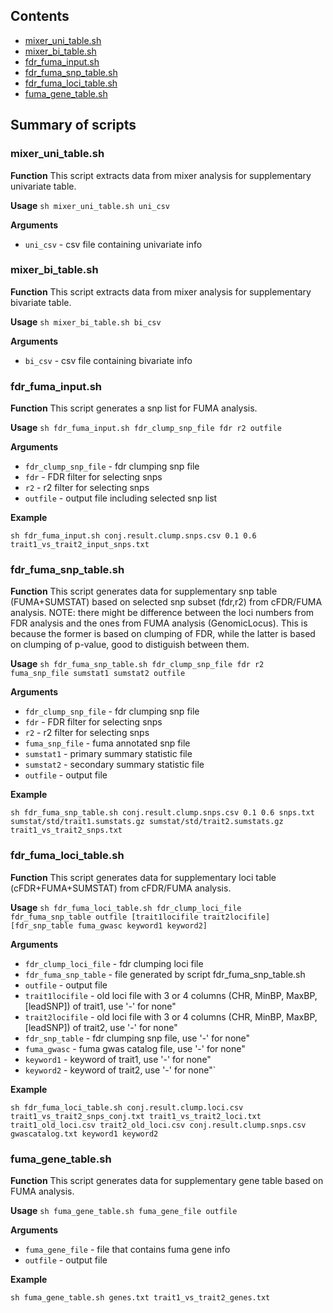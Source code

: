 ## Contents

* [mixer_uni_table.sh](#mixer_uni_tablesh)
* [mixer_bi_table.sh](#mixer_bi_tablesh)
* [fdr_fuma_input.sh](#fdr_fuma_inputsh)
* [fdr_fuma_snp_table.sh](#fdr_fuma_snp_tablesh)
* [fdr_fuma_loci_table.sh](#fdr_fuma_loci_tablesh)
* [fuma_gene_table.sh](#fuma_gene_tablesh)

## Summary of scripts

### mixer_uni_table.sh

**Function**
This script extracts data from mixer analysis for supplementary univariate
table.

**Usage** ``sh mixer_uni_table.sh uni_csv``

**Arguments**
* `uni_csv` - csv file containing univariate info

### mixer_bi_table.sh

**Function**
This script extracts data from mixer analysis for supplementary bivariate
table.

**Usage** ``sh mixer_bi_table.sh bi_csv``

**Arguments**
* `bi_csv` - csv file containing bivariate info

### fdr_fuma_input.sh

**Function**
This script generates a snp list for FUMA analysis.

**Usage** ``sh fdr_fuma_input.sh fdr_clump_snp_file fdr r2 outfile``

**Arguments**
* `fdr_clump_snp_file` - fdr clumping snp file
* `fdr` - FDR filter for selecting snps
* `r2` - r2 filter for selecting snps
* `outfile` - output file including selected snp list

**Example**
```
sh fdr_fuma_input.sh conj.result.clump.snps.csv 0.1 0.6 trait1_vs_trait2_input_snps.txt
```

### fdr_fuma_snp_table.sh

**Function**
This script generates data for supplementary snp table (FUMA+SUMSTAT)
based on selected snp subset (fdr,r2) from cFDR/FUMA analysis.
NOTE: there might be difference between the loci numbers from FDR analysis
and the ones from FUMA analysis (GenomicLocus). This is because the former
is based on clumping of FDR, while the latter is based on clumping of
p-value, good to distiguish between them.

**Usage** ``sh fdr_fuma_snp_table.sh fdr_clump_snp_file fdr r2 fuma_snp_file sumstat1 sumstat2 outfile``

**Arguments**
* `fdr_clump_snp_file` - fdr clumping snp file
* `fdr` - FDR filter for selecting snps
* `r2` - r2 filter for selecting snps
* `fuma_snp_file` - fuma annotated snp file
* `sumstat1` - primary summary statistic file
* `sumstat2` - secondary summary statistic file
* `outfile` - output file

**Example**
```
sh fdr_fuma_snp_table.sh conj.result.clump.snps.csv 0.1 0.6 snps.txt sumstat/std/trait1.sumstats.gz sumstat/std/trait2.sumstats.gz trait1_vs_trait2_snps.txt
```

### fdr_fuma_loci_table.sh

**Function**
This script generates data for supplementary loci table (cFDR+FUMA+SUMSTAT)
from cFDR/FUMA analysis.

**Usage** ``sh fdr_fuma_loci_table.sh fdr_clump_loci_file fdr_fuma_snp_table outfile [trait1locifile trait2locifile] [fdr_snp_table fuma_gwasc keyword1 keyword2]``

**Arguments**
* `fdr_clump_loci_file` - fdr clumping loci file
* `fdr_fuma_snp_table` - file generated by script fdr_fuma_snp_table.sh
* `outfile` - output file
* `trait1locifile` - old loci file with 3 or 4 columns (CHR, MinBP, MaxBP, [leadSNP]) of trait1, use '-' for none"
* `trait2locifile` - old loci file with 3 or 4 columns (CHR, MinBP, MaxBP, [leadSNP]) of trait2, use '-' for none"
* `fdr_snp_table` - fdr clumping snp file, use '-' for none"
* `fuma_gwasc` - fuma gwas catalog file, use '-' for none"
* `keyword1` - keyword of trait1, use '-' for none"
* `keyword2` - keyword of trait2, use '-' for none"`

**Example**
```
sh fdr_fuma_loci_table.sh conj.result.clump.loci.csv trait1_vs_trait2_snps_conj.txt trait1_vs_trait2_loci.txt trait1_old_loci.csv trait2_old_loci.csv conj.result.clump.snps.csv gwascatalog.txt keyword1 keyword2
```

### fuma_gene_table.sh

**Function**
This script generates data for supplementary gene table based on FUMA analysis.

**Usage** ``sh fuma_gene_table.sh fuma_gene_file outfile``

**Arguments**
* `fuma_gene_file` - file that contains fuma gene info
* `outfile` - output file

**Example**
```
sh fuma_gene_table.sh genes.txt trait1_vs_trait2_genes.txt
```
